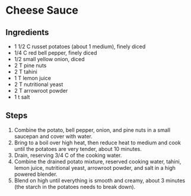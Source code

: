 # Cheese Sauce

## Ingredients
- 1 1/2 C russet potatoes (about 1 medium), finely diced
- 1/4 C red bell pepper, finely diced
- 1/2 small yellow onion, diced
- 2 T pine nuts
- 2 T tahini
- 1 T lemon juice
- 2 T nutritional yeast
- 2 T arrowroot powder
- 1 t salt

## Steps
1. Combine the potato, bell pepper, onion, and pine nuts in a small saucepan and cover with water.
2. Bring to a boil over high heat, then reduce heat to medium and cook until the potatoes are very tender, about 10 minutes.
3. Drain, reserving 3/4 C of the cooking water.
4. Combine the drained potato mixture, reserved cooking water, tahini, lemon juice, nutritional yeast, arrowroot powder, and salt in a high powered blender.
5. Blend on high until everything is smooth and creamy, about 3 minutes (the starch in the potatoes needs to break down).